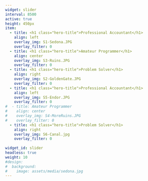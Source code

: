 ```yaml
---
widget: slider
interval: 8500
active: true
height: 450px
item:
  - title: <h1 class="hero-title">Professional Accountant</h1>
    align: left
    overlay_img: S1-Sedona.JPG
    overlay_filter: 0
  - title: <h1 class="hero-title">Amateur Programmer</h1>
    align: center
    overlay_img: S3-Ruins.JPG
    overlay_filter: 0
  - title: <h1 class="hero-title">Problem Solver</h1>
    align: right
    overlay_img: S2-GoldenGate.JPG
    overlay_filter: 0
  - title: <h1 class="hero-title">Professional Accountant</h1>
    align: left
    overlay_img: S5-Endor.JPG
    overlay_filter: 0
#  - title: Amateur Programmer
#    align: center
#    overlay_img: S4-MoreRuins.JPG
#    overlay_filter: 0
  - title: <h1 class="hero-title">Problem Solver</h1>
    align: right
    overlay_img: S6-Canal.jpg
    overlay_filter: 0
    
widget_id: slider
headless: true
weight: 10
#design:
#  background:
#    image: assets/media/sedona.jpg
---
```

